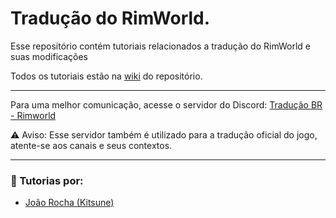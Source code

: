 # Tradução do RimWorld.
Esse repositório contém tutoriais relacionados a tradução do RimWorld e suas modificações

Todos os tutoriais estão na [wiki](https://github.com/Kitsune912/RimWolrd-Trad./wiki) do repositório.

------------------------

Para uma melhor comunicação, acesse o servidor do Discord: [Tradução BR - Rimworld](https://discord.gg/JYhMBbR7v3)

⚠️ Aviso: Esse servidor também é utilizado para a tradução oficial do jogo, atente-se aos canais e seus contextos.

------------------------

### 🧩 Tutorias por:

  - [João Rocha (Kitsune)](https://github.com/Kitsune912)
